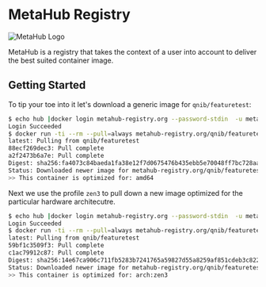 # MetaHub Registry

![MetaHub Logo](https://gitlab.com/qnib-metahub/community-edition/-/raw/beta/img/metahub-logo.png)

MetaHub is a registry that takes the context of a user into account to deliver the best suited container image.

## Getting Started

To tip your toe into it let's download a generic image for `qnib/featuretest`:

```bash
$ echo hub |docker login metahub-registry.org --password-stdin  -u meta
Login Succeeded
$ docker run -ti --rm --pull=always metahub-registry.org/qnib/featuretest:latest
latest: Pulling from qnib/featuretest
88ecf269dec3: Pull complete
a2f2473b6a7e: Pull complete
Digest: sha256:fa4073c84baeda1fa38e12f7d0675476b435ebb5e70048ff7bc728aa3ab2dd9b
Status: Downloaded newer image for metahub-registry.org/qnib/featuretest:latest
>> This container is optimized for: amd64
```

Next we use the profile `zen3` to pull down a new image optimized for the particular hardware architecutre.

```bash
$ echo hub |docker login metahub-registry.org --password-stdin  -u meta/zen3
Login Succeeded
$ docker run -ti --rm --pull=always metahub-registry.org/qnib/featuretest:latest
latest: Pulling from qnib/featuretest
59bf1c3509f3: Pull complete
c1ac79912c87: Pull complete
Digest: sha256:14e67ca906c711fb5283b7241765a59827d55a8259af851cdeb3c822140fc10e
Status: Downloaded newer image for metahub-registry.org/qnib/featuretest:latest
>> This container is optimized for: arch:zen3
```
